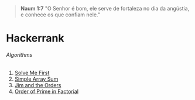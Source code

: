 ﻿> **Naum 1:7** "O Senhor é bom, ele serve de fortaleza no dia da angústia, e conhece os que confiam nele."

# Hackerrank


###### Algorithms

 1. [Solve Me First](https://www.hackerrank.com/challenges/solve-me-first/)
 2. [Simple Array Sum](https://www.hackerrank.com/challenges/simple-array-sum/)
 3. [Jim and the Orders](https://www.hackerrank.com/challenges/jim-and-the-orders/)
 4. [Order of Prime in Factorial](https://www.hackerrank.com/challenges/order-of-prime-in-factorial/)

